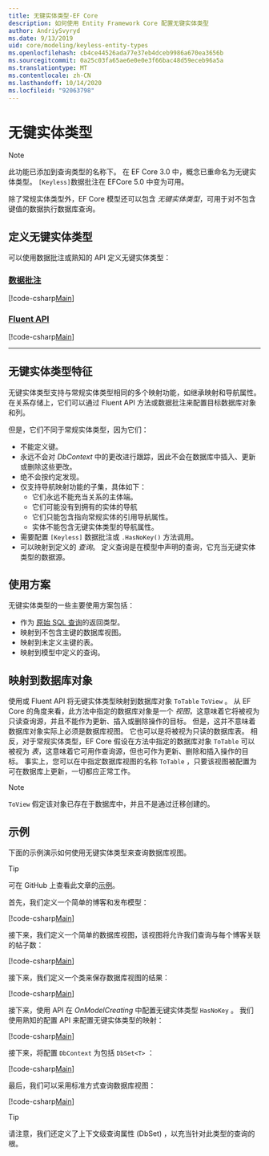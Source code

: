 ```yaml
---
title: 无键实体类型-EF Core
description: 如何使用 Entity Framework Core 配置无键实体类型
author: AndriySvyryd
ms.date: 9/13/2019
uid: core/modeling/keyless-entity-types
ms.openlocfilehash: cb4ce44526ada77e37eb4dceb9986a670ea3656b
ms.sourcegitcommit: 0a25c03fa65ae6e0e0e3f66bac48d59eceb96a5a
ms.translationtype: MT
ms.contentlocale: zh-CN
ms.lasthandoff: 10/14/2020
ms.locfileid: "92063798"
---
```

# <a name="keyless-entity-types"></a>无键实体类型

> [!NOTE]
> 此功能已添加到查询类型的名称下。 在 EF Core 3.0 中，概念已重命名为无键实体类型。 `[Keyless]`数据批注在 EFCore 5.0 中变为可用。

除了常规实体类型外，EF Core 模型还可以包含 _无键实体类型_，可用于对不包含键值的数据执行数据库查询。

## <a name="defining-keyless-entity-types"></a>定义无键实体类型

可以使用数据批注或熟知的 API 定义无键实体类型：

### <a name="data-annotations"></a>[数据批注](#tab/data-annotations)

[!code-csharp[Main](../../../samples/core/Modeling/DataAnnotations/Keyless.cs?Name=Keyless&highlight=1)]

### <a name="fluent-api"></a>[Fluent API](#tab/fluent-api)

[!code-csharp[Main](../../../samples/core/Modeling/FluentAPI/Keyless.cs?Name=Keyless&highlight=4)]

***

## <a name="keyless-entity-types-characteristics"></a>无键实体类型特征

无键实体类型支持与常规实体类型相同的多个映射功能，如继承映射和导航属性。 在关系存储上，它们可以通过 Fluent API 方法或数据批注来配置目标数据库对象和列。

但是，它们不同于常规实体类型，因为它们：

- 不能定义键。
- 永远不会对 _DbContext_ 中的更改进行跟踪，因此不会在数据库中插入、更新或删除这些更改。
- 绝不会按约定发现。
- 仅支持导航映射功能的子集，具体如下：
  - 它们永远不能充当关系的主体端。
  - 它们可能没有到拥有的实体的导航
  - 它们只能包含指向常规实体的引用导航属性。
  - 实体不能包含无键实体类型的导航属性。
- 需要配置 `[Keyless]` 数据批注或 `.HasNoKey()` 方法调用。
- 可以映射到定义的 _查询_。 定义查询是在模型中声明的查询，它充当无键实体类型的数据源。

## <a name="usage-scenarios"></a>使用方案

无键实体类型的一些主要使用方案包括：

- 作为 [原始 SQL 查询](xref:core/querying/raw-sql)的返回类型。
- 映射到不包含主键的数据库视图。
- 映射到未定义主键的表。
- 映射到模型中定义的查询。

## <a name="mapping-to-database-objects"></a>映射到数据库对象

使用或 Fluent API 将无键实体类型映射到数据库对象 `ToTable` `ToView` 。 从 EF Core 的角度来看，此方法中指定的数据库对象是一个 _视图_，这意味着它将被视为只读查询源，并且不能作为更新、插入或删除操作的目标。 但是，这并不意味着数据库对象实际上必须是数据库视图。 它也可以是将被视为只读的数据库表。 相反，对于常规实体类型，EF Core 假设在方法中指定的数据库对象 `ToTable` 可以被视为 _表_，这意味着它可用作查询源，但也可作为更新、删除和插入操作的目标。 事实上，您可以在中指定数据库视图的名称 `ToTable` ，只要该视图被配置为可在数据库上更新，一切都应正常工作。

> [!NOTE]
> `ToView` 假定该对象已存在于数据库中，并且不是通过迁移创建的。

## <a name="example"></a>示例

下面的示例演示如何使用无键实体类型来查询数据库视图。

> [!TIP]
> 可在 GitHub 上查看此文章的[示例](https://github.com/dotnet/EntityFramework.Docs/tree/master/samples/core/KeylessEntityTypes)。

首先，我们定义一个简单的博客和发布模型：

[!code-csharp[Main](../../../samples/core/KeylessEntityTypes/Program.cs#Entities)]

接下来，我们定义一个简单的数据库视图，该视图将允许我们查询与每个博客关联的帖子数：

[!code-csharp[Main](../../../samples/core/KeylessEntityTypes/Program.cs#View)]

接下来，我们定义一个类来保存数据库视图的结果：

[!code-csharp[Main](../../../samples/core/KeylessEntityTypes/Program.cs#KeylessEntityType)]

接下来，使用 API 在 _OnModelCreating_ 中配置无键实体类型 `HasNoKey` 。
我们使用熟知的配置 API 来配置无键实体类型的映射：

[!code-csharp[Main](../../../samples/core/KeylessEntityTypes/Program.cs#Configuration)]

接下来，将配置 `DbContext` 为包括 `DbSet<T>` ：

[!code-csharp[Main](../../../samples/core/KeylessEntityTypes/Program.cs#DbSet)]

最后，我们可以采用标准方式查询数据库视图：

[!code-csharp[Main](../../../samples/core/KeylessEntityTypes/Program.cs#Query)]

> [!TIP]
> 请注意，我们还定义了上下文级查询属性 (DbSet) ，以充当针对此类型的查询的根。
